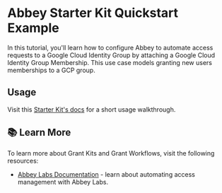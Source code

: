 # Abbey Starter Kit Quickstart Example

In this tutorial, you'll learn how to configure Abbey to automate access requests to a Google Cloud Identity Group by attaching a Google Cloud Identity Group Membership. This use case models granting new users memberships to a GCP group.

## Usage

Visit this [Starter Kit's docs](https://docs.abbey.io/integrations/identity-providers) for a short usage walkthrough.

## :books: Learn More

To learn more about Grant Kits and Grant Workflows, visit the following resources:

-   [Abbey Labs Documentation](https://docs.abbey.io) - learn about automating access management with Abbey Labs.
